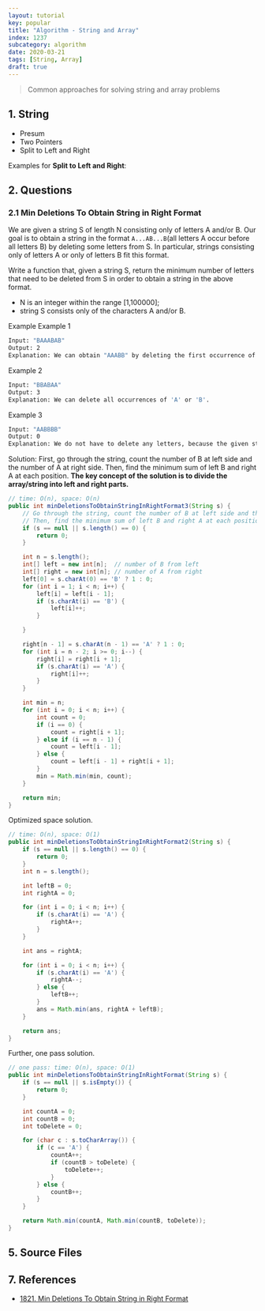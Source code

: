 ```yaml
---
layout: tutorial
key: popular
title: "Algorithm - String and Array"
index: 1237
subcategory: algorithm
date: 2020-03-21
tags: [String, Array]
draft: true
---
```


> Common approaches for solving string and array problems

## 1. String
* Presum
* Two Pointers
* Split to Left and Right

Examples for **Split to Left and Right**:

## 2. Questions
### 2.1 Min Deletions To Obtain String in Right Format
We are given a string S of length N consisting only of letters A and/or B. Our goal is to obtain a string in the format `A...AB...B`(all letters A occur before all letters B) by deleting some letters from S. In particular, strings consisting only of letters A or only of letters B fit this format.

Write a function that, given a string S, return the minimum number of letters that need to be deleted from S in order to obtain a string in the above format.
* N is an integer within the range [1,100000];
* string S consists only of the characters A and/or B.

Example
Example 1
```sh
Input: "BAAABAB"
Output: 2
Explanation: We can obtain "AAABB" by deleting the first occurrence of 'B' and the last occurrence of 'A'.
```
Example 2
```sh
Input: "BBABAA"
Output: 3
Explanation: We can delete all occurrences of 'A' or 'B'.
```
Example 3
```sh
Input: "AABBBB"
Output: 0
Explanation: We do not have to delete any letters, because the given string is already in the expected format.
```
Solution:
First, go through the string, count the number of B at left side and the number of A at right side. Then, find the minimum sum of left B and right A at each position. **The key concept of the solution is to divide the array/string into left and right parts.**
```java
// time: O(n), space: O(n)
public int minDeletionsToObtainStringInRightFormat3(String s) {
    // Go through the string, count the number of B at left side and the number of A at right side.
    // Then, find the minimum sum of left B and right A at each position.
    if (s == null || s.length() == 0) {
        return 0;
    }

    int n = s.length();
    int[] left = new int[n];  // number of B from left
    int[] right = new int[n]; // number of A from right
    left[0] = s.charAt(0) == 'B' ? 1 : 0;
    for (int i = 1; i < n; i++) {
        left[i] = left[i - 1];
        if (s.charAt(i) == 'B') {
            left[i]++;
        }

    }

    right[n - 1] = s.charAt(n - 1) == 'A' ? 1 : 0;
    for (int i = n - 2; i >= 0; i--) {
        right[i] = right[i + 1];
        if (s.charAt(i) == 'A') {
            right[i]++;
        }
    }

    int min = n;
    for (int i = 0; i < n; i++) {
        int count = 0;
        if (i == 0) {
            count = right[i + 1];
        } else if (i == n - 1) {
            count = left[i - 1];
        } else {
            count = left[i - 1] + right[i + 1];
        }
        min = Math.min(min, count);
    }

    return min;
}
```
Optimized space solution.
```java
// time: O(n), space: O(1)
public int minDeletionsToObtainStringInRightFormat2(String s) {
    if (s == null || s.length() == 0) {
        return 0;
    }
    int n = s.length();

    int leftB = 0;
    int rightA = 0;

    for (int i = 0; i < n; i++) {
        if (s.charAt(i) == 'A') {
            rightA++;
        }
    }

    int ans = rightA;

    for (int i = 0; i < n; i++) {
        if (s.charAt(i) == 'A') {
            rightA--;
        } else {
            leftB++;
        }
        ans = Math.min(ans, rightA + leftB);
    }

    return ans;
}
```
Further, one pass solution.
```java
// one pass: time: O(n), space: O(1)
public int minDeletionsToObtainStringInRightFormat(String s) {
    if (s == null || s.isEmpty()) {
        return 0;
    }

    int countA = 0;
    int countB = 0;
    int toDelete = 0;

    for (char c : s.toCharArray()) {
        if (c == 'A') {
            countA++;
            if (countB > toDelete) {
                toDelete++;
            }
        } else {
            countB++;
        }
    }

    return Math.min(countA, Math.min(countB, toDelete));
}
```
## 5. Source Files


## 7. References
* [1821. Min Deletions To Obtain String in Right Format](https://www.lintcode.com/problem/min-deletions-to-obtain-string-in-right-format/description)
